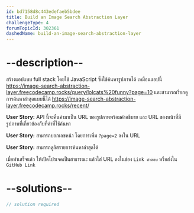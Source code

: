 ```yaml
---
id: bd7158d8c443edefaeb5bdee
title: Build an Image Search Abstraction Layer
challengeType: 4
forumTopicId: 302361
dashedName: build-an-image-search-abstraction-layer
---
```


# --description--

สร้างแอปแบบ full stack โดยใช้ JavaScript ซึ่งใช้ค้นหารูปภาพได้ เหมือนแอปนี้ <https://image-search-abstraction-layer.freecodecamp.rocks/query/lolcats%20funny?page=10>  และสามารถเรียกดูการค้นหาล่าสุดแบบนี้ได้ <https://image-search-abstraction-layer.freecodecamp.rocks/recent/>

**User Story:** API นี้จะคืนค่ามาเป็น URL ของรูปภาพพร้อมคำอธิบาย และ URL ของหน้าที่มีรูปภาพที่เกี่ยวข้องกับที่คำที่ใช้ค้นหา

**User Story:** สามารถบอกเลขหน้า โดยการเพิ่ม `?page=2` ลงใน URL

**User Story:** สามารถดูลิสรายการค้นหาล่าสุดได้

เมื่อทำเสร็จแล้ว ให้เปิดโปรเจคเป็นสาธารณะ แล้วใส่ URL ลงในช่อง `Link คำตอบ` หรือส่งใน `GitHub Link`

# --solutions--

```js
// solution required
```

